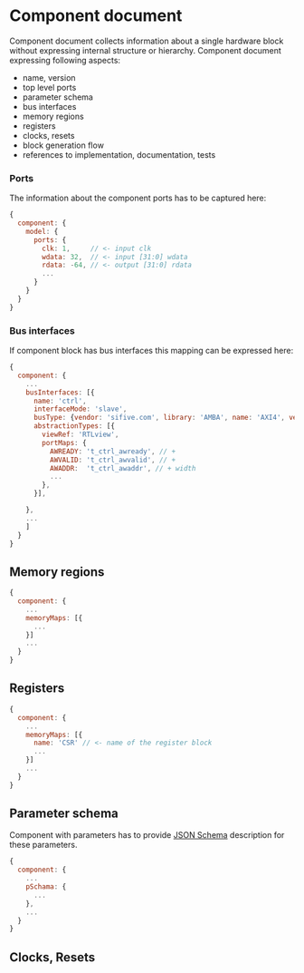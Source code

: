 # Component document

Component document collects information about a single hardware block
without expressing internal structure or hierarchy.
Component document expressing following aspects:

  * name, version
  * top level ports
  * parameter schema
  * bus interfaces
  * memory regions
  * registers
  * clocks, resets
  * block generation flow
  * references to implementation, documentation, tests

### Ports

The information about the component ports has to be captured here:

```js
{
  component: {
    model: {
      ports: {
        clk: 1,     // <- input clk
        wdata: 32,  // <- input [31:0] wdata
        rdata: -64, // <- output [31:0] rdata
        ...
      }
    }
  }
}

```

### Bus interfaces

If component block has bus interfaces this mapping can be expressed here:

```js
{
  component: {
    ...
    busInterfaces: [{
      name: 'ctrl',
      interfaceMode: 'slave',
      busType: {vendor: 'sifive.com', library: 'AMBA', name: 'AXI4', version: 'r0p0_0'},
      abstractionTypes: [{
        viewRef: 'RTLview',
        portMaps: {
          AWREADY: 't_ctrl_awready', // +
          AWVALID: 't_ctrl_awvalid', // +
          AWADDR:  't_ctrl_awaddr', // + width
          ...
        },
      }],

    },
    ...
    ]
  }
}
```

## Memory regions

```js
{
  component: {
    ...
    memoryMaps: [{
      ...
    }]
    ...      
  }
}

```

## Registers

```js
{
  component: {
    ...
    memoryMaps: [{
      name: 'CSR' // <- name of the register block
      ...
    }]
    ...
  }
}
```

## Parameter schema

Component with parameters has to provide [JSON Schema](https://json-schema.org/)
description for these parameters.

```js
{
  component: {
    ...
    pSchama: {
      ...
    },
    ...
  }
}

```

## Clocks, Resets
